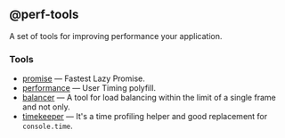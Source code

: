 @perf-tools
-----------
A set of tools for improving performance your application.


### Tools

 - [promise](./promise/) — Fastest Lazy Promise.
 - [performance](./performance/) — User Timing polyfill.
 - [balancer](./balancer/) — A tool for load balancing within the limit of a single frame and not only.
 - [timekeeper](./timekeeper/) — It's a time profiling helper and good replacement for `console.time`.
